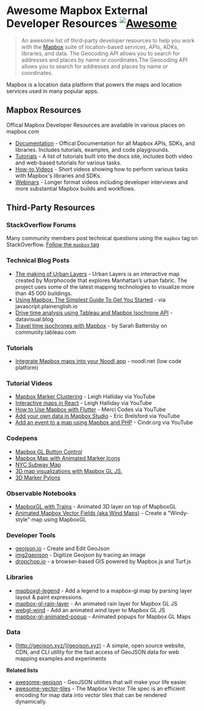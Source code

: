 # Awesome Mapbox External Developer Resources [![Awesome](https://cdn.rawgit.com/sindresorhus/awesome/d7305f38d29fed78fa85652e3a63e154dd8e8829/media/badge.svg)](https://github.com/sindresorhus/awesome)

> An awesome list of third-party developer resources to help you work with the [Mapbox](https://mapbox.com/) suite of location-based services, APIs, ADKs, libraries, and data. The Geocoding API allows you to search for addresses and places by name or coordinates.The Geocoding API allows you to search for addresses and places by name or coordinates.

Mapbox is a location data platform that powers the maps and location services used in many popular apps. 

## Mapbox Resources

Offical Mapbox Developer Resources are available in various places on mapbox.com

- [Documentation](https://docs.mapbox.com/) -  Offical Documentation for all Mapbox APIs, SDKs, and libraries. Includes tutorials, examples, and code playgrounds.
- [Tutorials](https://docs.mapbox.com/help/tutorials/) - A list of tutorials built into the docs site, includes both video and web-based tutorials for various tasks. 
- [How-to Videos](https://www.mapbox.com/videos/) - Short videos showing how to perform various tasks with Mapbox's libraries and SDKs.
- [Webinars](https://www.mapbox.com/webinars) - Longer format videos including developer interviews and more substantial Mapbox builds and workflows.


## Third-Party Resources

### StackOverflow Forums

Many community members post technical questions using the `mapbox` tag on StackOverflow.  [Follow the `mapbox` tag](https://stackoverflow.com/questions/tagged/mapbox)

### Technical Blog Posts
- [The making of Urban Layers](https://morphocode.com/making-urban-layers/) - Urban Layers is an interactive map created by Morphocode that explores Manhattan’s urban fabric. The project uses some of the latest mapping technologies to visualize more than 45 000 buildings.
- [Using Mapbox: The Simplest Guide To Get You Started](https://javascript.plainenglish.io/using-mapbox-the-simplest-guide-to-get-you-started-cae9896bf999) - via javascript.plainenglish.io
- [Drive time analysis using Tableau and Mapbox Isochrone API](https://datavisual.blog/2022/07/17/drive-time-analysis-using-tableau-and-mapbox-isochrone-api/) - datavisual.blog
- [Travel time isochrones with Mapbox](https://community.tableau.com/s/news/a0A8b00002GQgG4EAL/travel-time-isochrones-with-mapbox) - by Sarah Battersby on community.tableau.com

### Tutorials

- [Integrate Mapbox maps into your Noodl app](https://www.noodl.net/post/integrate-mapbox-maps-into-your-noodl-app) - noodl.net (low code platform)

### Tutorial Videos
- [Mapbox Marker Clustering](https://www.youtube.com/watch?v=3HYvbP2pQRA) - Leigh Halliday via YouTube
- [Interactive maps in React](https://www.youtube.com/watch?v=JJatzkPcmoI) - Leigh Halliday via YouTube
- [How to Use Mapbox with Flutter](https://www.youtube.com/watch?v=hZwrcOTxDJI&t=400s) - Merci Codes via YouTube
- [Add your own data in Mapbox Studio](https://www.youtube.com/watch?v=ONMta8JHDG0) - Eric Brelsford via YouTube
- [Add an event to a map using Mapbox and PHP](https://www.youtube.com/watch?v=yiqV9tDdCVc) - Cindr.org via YouTube

### Codepens

- [Mapbox GL Button Control](https://codepen.io/roblabs/pen/zJjPzX)
- [Mapbox Map with Animated Marker Icons](https://codepen.io/aderaaij/pen/KvJbGj)
- [NYC Subway Map](https://codepen.io/bradleyboy/pen/Yryybq)
- [3D map visualizations with Mapbox GL JS.](https://codepen.io/ro-ka/pen/ENoOjz)
- [3D Marker Pylons](https://codepen.io/segheysens/pen/OJREber)

### Observable Notebooks

- [MapboxGL with Trains](https://observablehq.com/d/fb32bbf9ea0f2e41?collection=@rreusser/mapbox-dev-tests) - Animated 3D layer on top of MapboxGL
- [Animated Mapbox Vector Fields (aka Wind Maps)](https://observablehq.com/d/0823bca15e419204) - Create a "Windy-style" map using MapboxGL

### Developer Tools

- [geojson.io](https://geojson.io) - Create and Edit GeoJson
- [img2geojson](https://caseymm.github.io/img2geojson/) - Digitize Geojson by tracing an image
- [dropchop.io](https://dropchop.io/) - a browser-based GIS powered by Mapbox.js and Turf.js

### Libraries
- [mapboxgl-legend](https://github.com/markusand/mapboxgl-legend) - Add a legend to a mapbox-gl map by parsing layer layout & paint expressions.
- [mapbox-gl-rain-layer](https://github.com/nagix/mapbox-gl-rain-layer) - An animated rain layer for Mapbox GL JS
- [webgl-wind](https://github.com/mapbox/webgl-wind) - Add an animated wind layer to Mapbox GL JS
- [mapbox-gl-animated-popup](https://nagix.github.io/mapbox-gl-animated-popup/) - Animated popups for Mapbox GL Maps
 
### Data

- [http://geojson.xyz/](geojson.xyz) - A simple, open source website, CDN, and CLI utility for the fast access of GeoJSON data for web mapping examples and experiments

**Related lists**
- [awesome-geojson](https://github.com/tmcw/awesome-geojson) - GeoJSON utilities that will make your life easier.
- [awesome-vector-tiles](https://github.com/mapbox/awesome-vector-tiles) - The Mapbox Vector Tile spec is an efficient encoding for map data into vector tiles that can be rendered dynamically.

